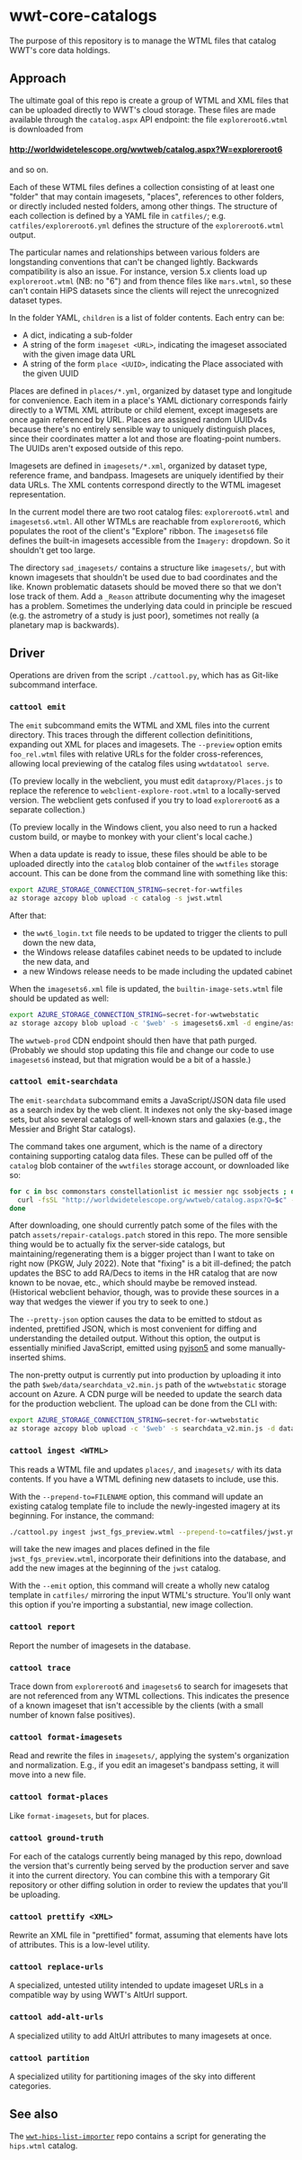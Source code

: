 # wwt-core-catalogs

The purpose of this repository is to manage the WTML files that catalog WWT's
core data holdings.


## Approach

The ultimate goal of this repo is create a group of WTML and XML files that can
be uploaded directly to WWT's cloud storage. These files are made available
through the `catalog.aspx` API endpoint: the file `exploreroot6.wtml` is
downloaded from

#### http://worldwidetelescope.org/wwtweb/catalog.aspx?W=exploreroot6

and so on.

Each of these WTML files defines a collection consisting of at least one
"folder" that may contain imagesets, "places", references to other folders, or
directly included nested folders, among other things. The structure of each
collection is defined by a YAML file in `catfiles/`; e.g.
`catfiles/exploreroot6.yml` defines the structure of the `exploreroot6.wtml`
output.

The particular names and relationships between various folders are longstanding
conventions that can't be changed lightly. Backwards compatibility is also an
issue. For instance, version 5.x clients load up `exploreroot.wtml` (NB: no "6")
and from thence files like `mars.wtml`, so these can't contain HiPS datasets
since the clients will reject the unrecognized dataset types.

In the folder YAML, `children` is a list of folder contents. Each entry can be:

- A dict, indicating a sub-folder
- A string of the form `imageset <URL>`, indicating the imageset associated with
  the given image data URL
- A string of the form `place <UUID>`, indicating the Place associated with the
  given UUID

Places are defined in `places/*.yml`, organized by dataset type and longitude
for convenience. Each item in a place's YAML dictionary corresponds fairly
directly to a WTML XML attribute or child element, except imagesets are once
again referenced by URL. Places are assigned random UUIDv4s because there's no
entirely sensible way to uniquely distinguish places, since their coordinates
matter a lot and those are floating-point numbers. The UUIDs aren't exposed
outside of this repo.

Imagesets are defined in `imagesets/*.xml`, organized by dataset type, reference
frame, and bandpass. Imagesets are uniquely identified by their data URLs. The
XML contents correspond directly to the WTML imageset representation.

In the current model there are two root catalog files: `exploreroot6.wtml` and
`imagesets6.wtml`. All other WTMLs are reachable from `exploreroot6`, which
populates the root of the client's "Explore" ribbon. The `imagesets6` file
defines the built-in imagesets accessible from the `Imagery:` dropdown. So it
shouldn't get too large.

The directory `sad_imagesets/` contains a structure like `imagesets/`, but with
known imagesets that shouldn't be used due to bad coordinates and the like.
Known problematic datasets should be moved there so that we don't lose track of
them. Add a `_Reason` attribute documenting why the imageset has a problem.
Sometimes the underlying data could in principle be rescued (e.g. the astrometry
of a study is just poor), sometimes not really (a planetary map is backwards).


## Driver

Operations are driven from the script `./cattool.py`, which has as Git-like
subcommand interface.

### `cattool emit`

The `emit` subcommand emits the WTML and XML files into the current directory.
This traces through the different collection definititions, expanding out XML
for places and imagesets. The `--preview` option emits `foo_rel.wtml` files with
relative URLs for the folder cross-references, allowing local previewing of the
catalog files using `wwtdatatool serve`.

(To preview locally in the webclient, you must edit `dataproxy/Places.js` to
replace the reference to `webclient-explore-root.wtml` to a locally-served
version. The webclient gets confused if you try to load `exploreroot6` as a
separate collection.)

(To preview locally in the Windows client, you also need to run a hacked custom
build, or maybe to monkey with your client's local cache.)

When a data update is ready to issue, these files should be able to be uploaded
directly into the `catalog` blob container of the `wwtfiles` storage account.
This can be done from the command line with something like this:

```sh
export AZURE_STORAGE_CONNECTION_STRING=secret-for-wwtfiles
az storage azcopy blob upload -c catalog -s jwst.wtml
```

After that:

- the `wwt6_login.txt` file needs to be updated to trigger the clients to pull
  down the new data,
- the Windows release datafiles cabinet needs to be updated to include the new
  data, and
- a new Windows release needs to be made including the updated cabinet

When the `imagesets6.xml` file is updated, the `builtin-image-sets.wtml` file
should be updated as well:

```sh
export AZURE_STORAGE_CONNECTION_STRING=secret-for-wwtwebstatic
az storage azcopy blob upload -c '$web' -s imagesets6.xml -d engine/assets/builtin-image-sets.wtml
```

The `wwtweb-prod` CDN endpoint should then have that path purged. (Probably we
should stop updating this file and change our code to use `imagesets6` instead,
but that migration would be a bit of a hassle.)


### `cattool emit-searchdata`

The `emit-searchdata` subcommand emits a JavaScript/JSON data file used as a
search index by the web client. It indexes not only the sky-based image sets,
but also several catalogs of well-known stars and galaxies (e.g., the Messier
and Bright Star catalogs).

The command takes one argument, which is the name of a directory containing
supporting catalog data files. These can be pulled off of the `catalog` blob
container of the `wwtfiles` storage account, or downloaded like so:

```sh
for c in bsc commonstars constellationlist ic messier ngc ssobjects ; do
  curl -fsSL "http://worldwidetelescope.org/wwtweb/catalog.aspx?Q=$c" -o $c.txt
done
```

After downloading, one should currently patch some of the files with the patch
`assets/repair-catalogs.patch` stored in this repo. The more sensible thing
would be to actually fix the server-side catalogs, but maintaining/regenerating
them is a bigger project than I want to take on right now (PKGW, July 2022).
Note that "fixing" is a bit ill-defined; the patch updates the BSC to add
RA/Decs to items in the HR catalog that are now known to be novae, etc., which
should maybe be removed instead. (Historical webclient behavior, though, was to
provide these sources in a way that wedges the viewer if you try to seek to
one.)

The `--pretty-json` option causes the data to be emitted to stdout as indented,
prettified JSON, which is most convenient for diffing and understanding the
detailed output. Without this option, the output is essentially minified
JavaScript, emitted using [pyjson5] and some manually-inserted shims.

[pyjson5]: https://github.com/Kijewski/pyjson5

The non-pretty output is currently put into production by uploading it into the
path `$web/data/searchdata_v2.min.js` path of the `wwtwebstatic` storage account
on Azure. A CDN purge will be needed to update the search data for the
production webclient. The upload can be done from the CLI with:

```sh
export AZURE_STORAGE_CONNECTION_STRING=secret-for-wwtwebstatic
az storage azcopy blob upload -c '$web' -s searchdata_v2.min.js -d data/
```

### `cattool ingest <WTML>`

This reads a WTML file and updates `places/`, and `imagesets/` with its data
contents. If you have a WTML defining new datasets to include, use this.

With the `--prepend-to=FILENAME` option, this command will update an existing
catalog template file to include the newly-ingested imagery at its beginning.
For instance, the command:

```sh
./cattool.py ingest jwst_fgs_preview.wtml --prepend-to=catfiles/jwst.yml
```

will take the new images and places defined in the file `jwst_fgs_preview.wtml`,
incorporate their definitions into the database, and add the new images at the
beginning of the `jwst` catalog.

With the `--emit` option, this command will create a wholly new catalog template
in `catfiles/` mirroring the input WTML's structure. You'll only want this
option if you're importing a substantial, new image collection.

### `cattool report`

Report the number of imagesets in the database.

### `cattool trace`

Trace down from `exploreroot6` and `imagesets6` to search for imagesets that are
not referenced from any WTML collections. This indicates the presence of a known
imageset that isn't accessible by the clients (with a small number of known
false positives).

### `cattool format-imagesets`

Read and rewrite the files in `imagesets/`, applying the system's organization
and normalization. E.g., if you edit an imageset's bandpass setting, it will
move into a new file.

### `cattool format-places`

Like `format-imagesets`, but for places.

### `cattool ground-truth`

For each of the catalogs currently being managed by this repo, download the
version that's currently being served by the production server and save it into
the current directory. You can combine this with a temporary Git repository or
other diffing solution in order to review the updates that you'll be uploading.

### `cattool prettify <XML>`

Rewrite an XML file in "prettified" format, assuming that elements have lots of
attributes. This is a low-level utility.

### `cattool replace-urls`

A specialized, untested utility intended to update imageset URLs in a compatible
way by using WWT's AltUrl support.

### `cattool add-alt-urls`

A specialized utility to add AltUrl attributes to many imagesets at once.

### `cattool partition`

A specialized utility for partitioning images of the sky into different
categories.


## See also

The [`wwt-hips-list-importer`][hips] repo contains a script for generating the
`hips.wtml` catalog.

[hips]: https://github.com/WorldWideTelescope/wwt-hips-list-importer
